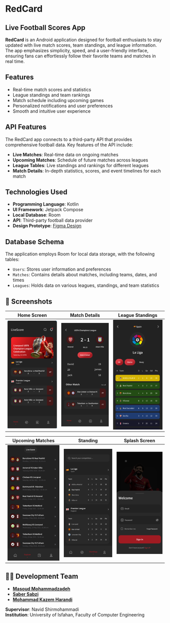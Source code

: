#  RedCard
## Live Football Scores App

**RedCard** is an Android application designed for football enthusiasts to stay updated with live match scores, team standings, and league information. The app emphasizes simplicity, speed, and a user-friendly interface, ensuring fans can effortlessly follow their favorite teams and matches in real time.

##  Features

- Real-time match scores and statistics
- League standings and team rankings
- Match schedule including upcoming games
- Personalized notifications and user preferences
- Smooth and intuitive user experience

##  API Features

The RedCard app connects to a third-party API that provides comprehensive football data. Key features of the API include:

- **Live Matches**: Real-time data on ongoing matches
- **Upcoming Matches**: Schedule of future matches across leagues
- **League Tables**: Live standings and rankings for different leagues
- **Match Details**: In-depth statistics, scores, and event timelines for each match

##  Technologies Used

- **Programming Language**: Kotlin
- **UI Framework**: Jetpack Compose
- **Local Database**: Room
- **API**: Third-party football data provider
- **Design Prototype**: [Figma Design](https://www.figma.com/design/ANlC1OWVBRIGCczCjJmJyS/soccer-app?node-id=0-1&p=f)

##  Database Schema

The application employs Room for local data storage, with the following tables:

- `Users`: Stores user information and preferences
- `Matches`: Contains details about matches, including teams, dates, and times
- `Leagues`: Holds data on various leagues, standings, and team statistics

## 📸 Screenshots

| Home Screen | Match Details | League Standings |
|-------------|---------------|------------------|
| ![Home](screenshots/home.png) | ![Match](screenshots/match_detail.png) | ![League](screenshots/league.png) |

| Upcoming Matches | Standing | Splash Screen |
|------------------|--------|---------------|
| ![Upcoming](screenshots/upcoming.png) | ![Search](screenshots/standing.png) | ![Splash](screenshots/splash.png) |

## 👨‍💻 Development Team

- **[Masoud Mohammadzadeh](https://github.com/MasoudMohammadZadeh)**
- **[Saber Sabzi](https://github.com/1381saber)**  
- **[Mohammad Kazem Harandi](https://github.com/mohammadkahr)**

**Supervisor**: Navid Shirmohammadi  
**Institution**: University of Isfahan, Faculty of Computer Engineering
